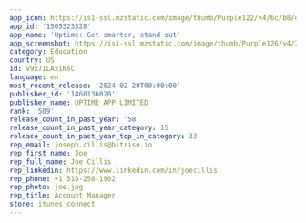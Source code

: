 ```yaml
---
app_icon: https://is1-ssl.mzstatic.com/image/thumb/Purple122/v4/6c/b8/db/6cb8dbfb-db74-7ccc-4b1d-6ee488708f90/AppIcon-0-1x_U007epad-0-85-220-0.png/1024x1024bb.png
app_id: '1505323328'
app_name: 'Uptime: Get smarter, stand out'
app_screenshot: https://is1-ssl.mzstatic.com/image/thumb/Purple126/v4/2c/84/f8/2c84f85d-afd2-91d9-0cc3-8acdd04c1c2a/33195700-1c2e-4d3f-af6c-64dd415b2596_0_APP_IPHONE_65_0.png/1242x2688bb.png
category: Education
country: US
id: v9x7ILAxiNsC
language: en
most_recent_release: '2024-02-20T00:00:00'
publisher_id: '1460136020'
publisher_name: UPTIME APP LIMITED
rank: '509'
release_count_in_past_year: '58'
release_count_in_past_year_category: 15
release_count_in_past_year_top_in_category: 33
rep_email: joseph.cillis@bitrise.io
rep_first_name: Joe
rep_full_name: Joe Cillis
rep_linkedin: https://www.linkedin.com/in/joecillis
rep_phone: +1 518-258-1902
rep_photo: joe.jpg
rep_title: Account Manager
store: itunes_connect
---
```

